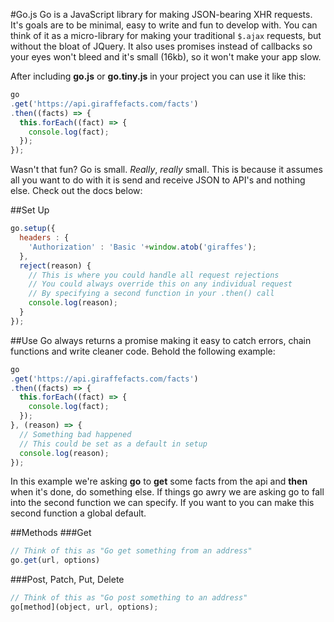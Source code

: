#Go.js
Go is a JavaScript library for making JSON-bearing XHR requests. It's goals are to be minimal, easy to write and fun to develop with. You can think of it as a micro-library for making your traditional `$.ajax` requests, but without the bloat of JQuery. It also uses promises instead of callbacks so your eyes won't bleed and it's small (16kb), so it won't make your app slow.

After including **go.js** or **go.tiny.js** in your project you can use it like this:

```js
go
.get('https://api.giraffefacts.com/facts')
.then((facts) => {
  this.forEach((fact) => {
    console.log(fact);
  });
});
```

Wasn't that fun? Go is small. *Really*, *really* small. This is because it assumes all you want to do with it is send and receive JSON to API's and nothing else. Check out the docs below:

##Set Up
```js
go.setup({
  headers : {
    'Authorization' : 'Basic '+window.atob('giraffes');
  },
  reject(reason) {
    // This is where you could handle all request rejections
    // You could always override this on any individual request
    // By specifying a second function in your .then() call
    console.log(reason);
  }
});
```
##Use
Go always returns a promise making it easy to catch errors, chain functions and write cleaner code. Behold the following example:
```js
go
.get('https://api.giraffefacts.com/facts')
.then((facts) => {
  this.forEach((fact) => {
    console.log(fact);
  });
}, (reason) => {
  // Something bad happened
  // This could be set as a default in setup
  console.log(reason);
});
```

In this example we're asking **go** to **get** some facts from the api and **then** when it's done, do something else. If things go awry we are asking go to fall into the second function we can specify. If you want to you can make this second function a global default.

##Methods
###Get
```js
// Think of this as "Go get something from an address"
go.get(url, options)
```

###Post, Patch, Put, Delete
```js
// Think of this as "Go post something to an address"
go[method](object, url, options);
```
